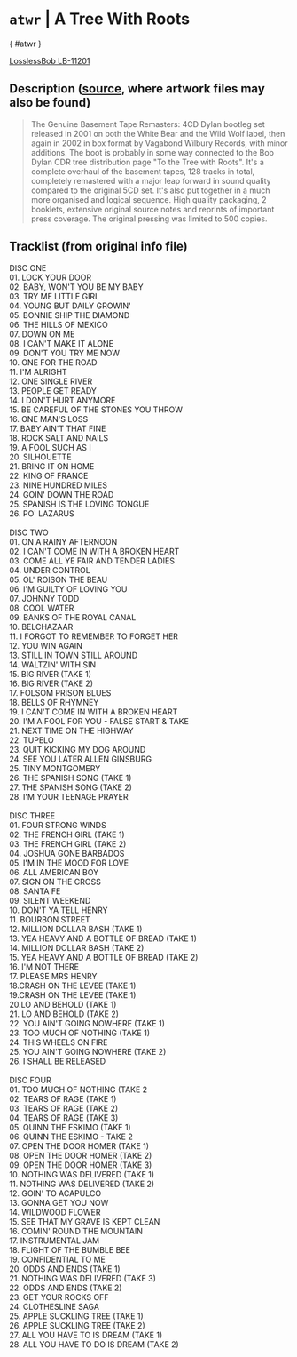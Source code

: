 
# `atwr` | A Tree With Roots
[](){ #atwr }

[LosslessBob LB-11201](http://www.losslessbob.wonderingwhattochoose.com/detail/LB-11201.html)

## Description ([source](https://theband.hiof.no/albums/boot_tree_with_roots.html), where artwork files may also be found)

> The Genuine Basement Tape Remasters: 4CD Dylan bootleg set released in 2001 on both the White Bear and the Wild Wolf label, then again in 2002 in box format by Vagabond Wilbury Records, with minor additions. The boot is probably in some way connected to the Bob Dylan CDR tree distribution page "To the Tree with Roots". It's a complete overhaul of the basement tapes, 128 tracks in total, completely remastered with a major leap forward in sound quality compared to the original 5CD set. It's also put together in a much more organised and logical sequence. High quality packaging, 2 booklets, extensive original source notes and reprints of important press coverage. The original pressing was limited to 500 copies.

## Tracklist (from original info file)
DISC ONE <br>01. LOCK YOUR DOOR<br>02. BABY, WON'T YOU BE MY BABY<br>03. TRY ME LITTLE GIRL<br>04. YOUNG BUT DAILY GROWIN'<br>05. BONNIE SHIP THE DIAMOND <br>06. THE HILLS OF MEXICO<br>07. DOWN ON ME<br>08. I CAN'T MAKE IT ALONE<br>09. DON'T YOU TRY ME NOW<br>10. ONE FOR THE ROAD  <br>11. I'M ALRIGHT<br>12. ONE SINGLE RIVER<br>13. PEOPLE GET READY <br>14. I DON'T HURT ANYMORE<br>15. BE CAREFUL OF THE STONES YOU THROW<br>16. ONE MAN'S LOSS<br>17. BABY AIN'T THAT FINE<br>18. ROCK SALT AND NAILS <br>19. A FOOL SUCH AS I<br>20. SILHOUETTE<br>21. BRING IT ON HOME <br>22. KING OF FRANCE<br>23. NINE HUNDRED MILES<br>24. GOIN' DOWN THE ROAD<br>25. SPANISH IS THE LOVING TONGUE <br>26. PO' LAZARUS  <br><br>DISC TWO <br>01. ON A RAINY AFTERNOON<br>02. I CAN'T COME IN WITH A BROKEN HEART<br>03. COME ALL YE FAIR AND TENDER LADIES<br>04. UNDER CONTROL<br>05. OL' ROISON THE BEAU<br>06. I'M GUILTY OF LOVING YOU<br>07. JOHNNY TODD<br>08. COOL WATER<br>09. BANKS OF THE ROYAL CANAL<br>10. BELCHAZAAR <br>11. I FORGOT TO REMEMBER TO FORGET HER  <br>12. YOU WIN AGAIN  <br>13. STILL IN TOWN STILL AROUND  <br>14. WALTZIN' WITH SIN  <br>15. BIG RIVER (TAKE 1)<br>16. BIG RIVER (TAKE 2)<br>17. FOLSOM PRISON BLUES<br>18. BELLS OF RHYMNEY<br>19. I CAN'T COME IN WITH A BROKEN HEART<br>20. I'M A FOOL FOR YOU - FALSE START & TAKE <br>21. NEXT TIME ON THE HIGHWAY  <br>22. TUPELO  <br>23. QUIT KICKING MY DOG AROUND <br>24. SEE YOU LATER ALLEN GINSBURG  <br>25. TINY MONTGOMERY<br>26. THE SPANISH SONG (TAKE 1) <br>27. THE SPANISH SONG (TAKE 2) <br>28. I'M YOUR TEENAGE PRAYER <br><br>DISC THREE <br>01. FOUR STRONG WINDS  <br>02. THE FRENCH GIRL (TAKE 1)<br>03. THE FRENCH GIRL (TAKE 2)<br>04. JOSHUA GONE BARBADOS  <br>05. I'M IN THE MOOD FOR LOVE  <br>06. ALL AMERICAN BOY<br>07. SIGN ON THE CROSS<br>08. SANTA FE<br>09. SILENT WEEKEND <br>10. DON'T YA TELL HENRY<br>11. BOURBON STREET<br>12. MILLION DOLLAR BASH  (TAKE 1)<br>13. YEA HEAVY AND A BOTTLE OF BREAD  (TAKE 1)<br>14. MILLION DOLLAR BASH  (TAKE 2)<br>15. YEA HEAVY AND A BOTTLE OF BREAD  (TAKE 2)<br>16. I'M NOT THERE<br>17. PLEASE MRS HENRY <br>18.CRASH ON THE LEVEE  (TAKE 1)<br>19.CRASH ON THE LEVEE  (TAKE 1)<br>20.LO AND BEHOLD (TAKE 1)<br>21. LO AND BEHOLD (TAKE 2) <br>22. YOU AIN'T GOING NOWHERE  (TAKE 1)<br>23. TOO MUCH OF NOTHING (TAKE 1) <br>24. THIS WHEELS ON FIRE<br>25. YOU AIN'T GOING NOWHERE  (TAKE 2)<br>26. I SHALL BE RELEASED<br><br>DISC FOUR <br>01. TOO MUCH OF NOTHING (TAKE 2<br>02. TEARS OF RAGE (TAKE 1) <br>03. TEARS OF RAGE (TAKE 2) <br>04. TEARS OF RAGE (TAKE 3) <br>05. QUINN THE ESKIMO (TAKE 1)<br>06. QUINN THE ESKIMO - TAKE 2  <br>07. OPEN THE DOOR HOMER  (TAKE 1)<br>08. OPEN THE DOOR HOMER  (TAKE 2) <br>09. OPEN THE DOOR HOMER  (TAKE 3) <br>10. NOTHING WAS DELIVERED (TAKE 1)<br>11. NOTHING WAS DELIVERED (TAKE 2) <br>12. GOIN' TO ACAPULCO<br>13. GONNA GET YOU NOW  <br>14. WILDWOOD FLOWER  <br>15. SEE THAT MY GRAVE IS KEPT CLEAN  <br>16. COMIN' ROUND THE MOUNTAIN <br>17. INSTRUMENTAL JAM <br>18. FLIGHT OF THE BUMBLE BEE  <br>19. CONFIDENTIAL TO ME  <br>20. ODDS AND ENDS (TAKE 1)<br>21. NOTHING WAS DELIVERED (TAKE 3) <br>22. ODDS AND ENDS (TAKE 2) <br>23. GET YOUR ROCKS OFF<br>24. CLOTHESLINE SAGA<br>25. APPLE SUCKLING TREE  (TAKE 1)<br>26. APPLE SUCKLING TREE  (TAKE 2) <br>27. ALL YOU HAVE TO IS DREAM  (TAKE 1)<br>28. ALL YOU HAVE TO DO IS DREAM  (TAKE 2)
